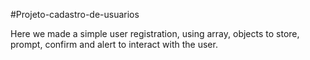 #Projeto-cadastro-de-usuarios

<p>Here we made a simple user registration, using array, objects to store, prompt, confirm and alert to interact with the user.</p>
